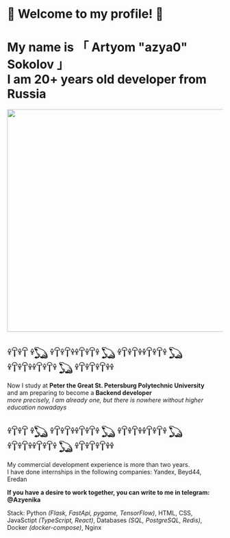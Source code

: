 # 💚 Welcome to my profile! 🐸

# My name is 「 Artyom "azya0" Sokolov 」 <br> I am 20+ years old developer from Russia 

<img width=520 src="https://sun6-21.userapi.com/impg/o414_dEKG_I1T20x8noAJ7TrP3xLcJShmqC6NA/T0l2kgdrccY.jpg?size=1125x543&quality=96&sign=114c59f6050906ed1736eb0e0d8d411a&c_uniq_tag=ykW7wE4j9PFRnUXk9Rq6_LU73BEC8VaYxunVMngv14U&type=album"/>

## 𓍊𓋼𓍊𓋼 𓍊𓆏 𓍊𓋼𓍊𓋼𓍊𓍊𓋼𓍊𓋼𓍊 𓆏 𓍊𓋼𓍊𓋼𓍊𓍊𓋼𓍊𓋼𓍊 𓆏 𓍊𓋼𓍊𓋼𓍊𓍊𓋼𓍊𓋼𓍊 𓆏 𓍊𓋼𓍊𓋼𓍊𓋼𓍊𓍊 <br>
Now I study at **Peter the Great St. Petersburg Polytechnic University** <br> and am preparing to become a **Backend developer** <br>
*more precisely, I am already one, but there is nowhere without higher education nowadays*

## 𓍊𓋼𓍊𓋼 𓍊𓆏 𓍊𓋼𓍊𓋼𓍊𓍊𓋼𓍊𓋼𓍊 𓆏 𓍊𓋼𓍊𓋼𓍊𓍊𓋼𓍊𓋼𓍊 𓆏 𓍊𓋼𓍊𓋼𓍊𓍊𓋼𓍊𓋼𓍊 𓆏 𓍊𓋼𓍊𓋼𓍊𓋼𓍊𓍊 <br> 
My commercial development experience is more than two years. <br> I have done internships in the following companies: Yandex, Beyd44, Eredan

**If you have a desire to work together, you can write to me in telegram: @Azyenika**

Stack: Python *(Flask, FastApi, pygame, TensorFlow)*, HTML, CSS, JavaSctipt *(TypeScript, React)*, Databases *(SQL, PostgreSQL, Redis)*, Docker *(docker-compose)*, Nginx
